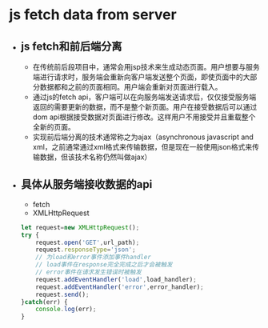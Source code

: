 # js fetch data from server
- ## js fetch和前后端分离
  - 在传统前后段项目中，通常会用jsp技术来生成动态页面。用户想要与服务端进行请求时，服务端会重新向客户端发送整个页面，即使页面中的大部分数据都和之前的页面相同。用户端会重新对页面进行载入。
  - 通过js的fetch api，客户端可以在向服务端发送请求后，仅仅接受服务端返回的需要更新的数据，而不是整个新页面。用户在接受数据后可以通过dom api根据接受数据对页面进行修改。这样用户不用接受并且重载整个全新的页面。
  - 实现前后端分离的技术通常称之为ajax（asynchronous javascript and xml，之前通常通过xml格式来传输数据，但是现在一般使用json格式来传输数据，但该技术名称仍然叫做ajax）
- ## 具体从服务端接收数据的api
  - fetch
  - XMLHttpRequest
  ```javascript
  let request=new XMLHttpRequest();
  try {
      request.open('GET',url_path);
      request.responseType='json';
      // 为load和error事件添加事件handler
      // load事件在response完全完成之后才会被触发
      // error事件在请求发生错误时被触发
      request.addEventHandler('load',load_handler);
      request.addEventHandler('error',error_handler);
      request.send();
  }catch(err) {
      console.log(err);
  }
  ```